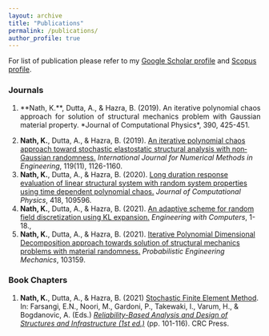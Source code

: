 ```yaml
---
layout: archive
title: "Publications"
permalink: /publications/
author_profile: true
---
```


For list of publication please refer to my [Google Scholar profile](https://scholar.google.co.in/citations?user=U9Vf1IwAAAAJ&hl=en) and [Scopus profile](https://www.scopus.com/authid/detail.uri?authorId=57072835400).

### Journals
1. <p style='text-align: justify;'> **Nath, K.**, Dutta, A., & Hazra, B. (2019).<h heaf="https://doi.org/10.1016/j.jcp.2019.04.014"> An iterative polynomial chaos approach for solution of structural mechanics problem with Gaussian material property.</a> *Journal of Computational Physics*, 390, 425-451. </p>
2. **Nath, K.**, Dutta, A., & Hazra, B. (2019). [An iterative polynomial chaos approach toward stochastic elastostatic structural analysis with non‐Gaussian randomness.](https://doi.org/10.1002/nme.6086) *International Journal for Numerical Methods in Engineering*, 119(11), 1126-1160.
3. **Nath, K.**, Dutta, A., & Hazra, B. (2020). [Long duration response evaluation of linear structural system with random system properties using time dependent polynomial chaos.](https://doi.org/10.1016/j.jcp.2020.109596) *Journal of Computational Physics*, 418, 109596.
4. **Nath, K.**, Dutta, A., & Hazra, B. (2021). [An adaptive scheme for random field discretization using KL expansion.](https://doi.org/10.1007/s00366-021-01326-6) *Engineering with Computers*, 1-18., 
5. **Nath, K.**, Dutta, A., & Hazra, B. (2021). [Iterative Polynomial Dimensional Decomposition approach towards solution of structural mechanics problems with material randomness.](https://doi.org/10.1016/j.probengmech.2021.103159) *Probabilistic Engineering Mechanics*, 103159.

### Book Chapters
1. **Nath, K.**, Dutta, A., & Hazra, B. (2021) [Stochastic Finite Element Method](https://www.taylorfrancis.com/chapters/edit/10.1201/9781003194613-8/stochastic-finite-element-method-kamaljyoti-nath-anjan-dutta-budhaditya-hazra?context=ubx&refId=07d53908-1c18-4fad-9beb-be78b05e9096). In: Farsangi, E.N., Noori, M., Gardoni, P., Takewaki, I., Varum, H., & Bogdanovic, A. (Eds.)  *[Reliability-Based Analysis and Design of Structures and Infrastructure (1st ed.)](https://doi.org/10.1201/9781003194613)* (pp. 101-116). CRC Press.
